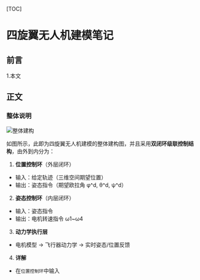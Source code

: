 
[TOC]
# 四旋翼无人机建模笔记

## 前言

1.本文


## 正文

### 整体说明

![整体建构](/imgs/2025-05-03/xp5jozbgKaA8inmS.png "整体建构")

如图所示，此即为四旋翼无人机建模的整体建构图，并且采用**双闭环级联控制结构**，由外到内分为：

 1.  ​**位置控制环**​（外层闭环）
   -   输入：给定轨迹（三维空间期望位置）
   -   输出：姿态指令（期望欧拉角 φ^d, θ^d, ψ^d）
 2.  ​**姿态控制环**​（内层闭环）
   -   输入：姿态指令
   -   输出：电机转速指令 ω1~ω4
 3.  ​**动力学执行层**
   -   电机模型 → 飞行器动力学 → 实时姿态/位置反馈
 4.  **详解**
   -  在`位置控制环`中输入

<!--stackedit_data:
eyJoaXN0b3J5IjpbLTE4Mzk0NjM2NjUsMTA3MDA5ODM0NSwzMT
M0NTgwMjAsLTczMDcwNDYwOSwyMTI0NjczNjQ2LDE4NzIyNDIx
MDldfQ==
-->